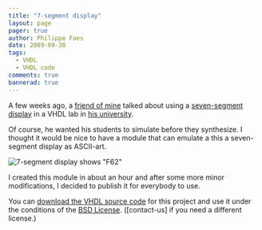 ```yaml
---
title: "7-segment display"
layout: page 
pager: true
author: Philippe Faes
date: 2009-09-30
tags: 
  - VHDL
  - VHDL code
comments: true
bannerad: true
---
```


A few weeks ago, a <a href="http://hes.elis.ugent.be/pbertels">friend of mine</a> talked about using a <a href="http://en.wikipedia.org/wiki/Seven-segment_display">seven-segment display</a> in a VHDL lab in <a href="http://www.ugent.be">his university</a>.

Of course, he wanted his students to simulate before they synthesize. I thought it would be nice to have a module that can emulate a this a seven-segment display as ASCII-art.

![7-segment display shows "F62"](/img/tech/f62.png)

I created this module in about an hour and after some more minor modifications, I decided to publish it for everybody to use.

You can <a href="/resources/tech/display_sigasi.tgz">download the VHDL source code</a> for this project and use it under the conditions of the <a href="http://www.opensource.org/licenses/bsd-license.php">BSD License</a>. ([contact-us] if you need a different license.)